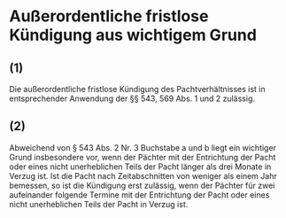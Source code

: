 # Außerordentliche fristlose Kündigung aus wichtigem Grund



## (1)

 Die außerordentliche fristlose Kündigung des Pachtverhältnisses ist in entsprechender Anwendung der §§ 543, 569 Abs. 1 und 2 zulässig.

## (2)

 Abweichend von § 543 Abs. 2 Nr. 3 Buchstabe a und b liegt ein wichtiger Grund insbesondere vor, wenn der Pächter mit der Entrichtung der Pacht oder eines nicht unerheblichen Teils der Pacht länger als drei Monate in Verzug ist. Ist die Pacht nach Zeitabschnitten von weniger als einem Jahr bemessen, so ist die Kündigung erst zulässig, wenn der Pächter für zwei aufeinander folgende Termine mit der Entrichtung der Pacht oder eines nicht unerheblichen Teils der Pacht in Verzug ist. 

